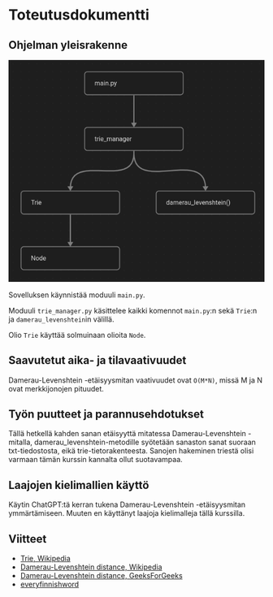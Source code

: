 # Toteutusdokumentti

## Ohjelman yleisrakenne

![architecture-diagram](./images/spellchecker-architecture.png)

Sovelluksen käynnistää moduuli ```main.py```. 

Moduuli ```trie_manager.py``` käsittelee kaikki komennot ```main.py```:n sekä ```Trie```:n ja ```damerau_levenshtein```in välillä.

Olio ```Trie``` käyttää solmuinaan olioita ```Node```.


## Saavutetut aika- ja tilavaativuudet

Damerau-Levenshtein -etäisyysmitan vaativuudet ovat ```O(M*N)```, missä M ja N ovat merkkijonojen pituudet.

## Työn puutteet ja parannusehdotukset

Tällä hetkellä kahden sanan etäisyyttä mitatessa Damerau-Levenshtein -mitalla, damerau_levenshtein-metodille syötetään sanaston sanat suoraan txt-tiedostosta, eikä trie-tietorakenteesta. Sanojen hakeminen triestä olisi varmaan tämän kurssin kannalta ollut suotavampaa.

## Laajojen kielimallien käyttö

Käytin ChatGPT:tä kerran tukena Damerau-Levenshtein -etäisyysmitan ymmärtämiseen. Muuten en käyttänyt laajoja kielimalleja tällä kurssilla.

## Viitteet

- [Trie, Wikipedia](https://en.wikipedia.org/wiki/Trie)
- [Damerau-Levenshtein distance, Wikipedia](https://en.wikipedia.org/wiki/Damerau%E2%80%93Levenshtein_distance)
- [Damerau-Levenshtein distance, GeeksForGeeks](https://www.geeksforgeeks.org/damerau-levenshtein-distance/)
- [everyfinnishword](https://github.com/hugovk/everyfinnishword)